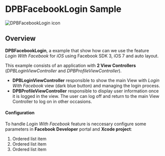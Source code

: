 # DPBFacebookLogin Sample

![DPBFacebookLogin icon](http://imageshack.com/a/img843/1882/c7jl.png)

## Overview

**DPBFacebookLogin**, a example that show how can we use the feature *Login With Facebook* for *iOS* using Facebook SDK 3, iOS 7 and auto layout.

This example consists of an application with **2 View Controllers** (*DPBLoginViewController* and *DPBProfileViewController*). 

- **DPBLoginViewController** responsible to show the main View with *Login With Facebook* view (dark blue button) and managing the login process.
- **DPBProfileViewController** responsible to display user information once it is logged in the view. The user can log off and return to the main View Controller to log on in other occasions.

####  Configuration

To handle *Login With Facebook* feature is neccesary configure some parameters in **Facebook Developer** portal and **Xcode project**:

1. Ordered list item
2. Ordered list item
3. Ordered list item
